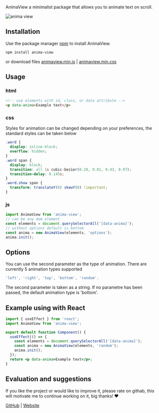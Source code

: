 AnimaView a minimalist package that allows you to animate text on scroll.

<img src="https://github.com/sx-motive/anima-view/blob/master/src/anima-preview.gif" alt="anima view" border="0" />

## Installation

Use the package manager [npm](https://www.npmjs.com/package/anima-view) to install AnimaView.

```bash
npm install anima-view
```

or download files [animaview.min.js](https://cdn.jsdelivr.net/npm/anima-view/animaview.min.js) | [animaview.min.css](https://cdn.jsdelivr.net/npm/anima-view/animaview.min.css)

## Usage

### html

```html
<!-- use elements with id, class, or data attribute -->
<p data-anima>Example text</p>
```

### css

Styles for animation can be changed depending on your preferences, the standard styles can be taken below

```css
.word {
  display: inline-block;
  overflow: hidden;
}
.word span {
  display: block;
  transition: all 1s cubic-bezier(0.28, 0.81, 0.43, 0.97);
  transition-delay: 0.145s;
}
.word.show span {
  transform: translateY(0) skewY(0) !important;
}
```

### js

```javascript
import AnimaView from 'anima-view';
// can be any dom element
const elements = document.querySelectorAll('[data-anima]');
// without options default is bottom
const anima = new AnimaView(elements, 'options');
anima.init();
```

## Options

You can use the second parameter as the type of animation. There are currently 5 animation types supported

```javascript
'left', 'right', 'top', 'bottom', 'random'.
```

The second parameter is taken as a string. If no parametre has been passed, the default animation type is 'bottom'.

## Example using with React

```jsx
import { useEffect } from 'react';
import AnimaView from 'anima-view';

export default function Component() {
  useEffect(() => {
    const elements = document.querySelectorAll('[data-anima]');
    const anima = new AnimaView(elements, 'random');
    anima.init();
  });
  return <p data-anima>Example text</p>;
}
```

## Evaluation and suggestions

If you like the project or would like to improve it, please rate on githab, this will motivate me to continue working on it, big thanks! ❤️

[GitHub](https://github.com/sx-motive/anima-view) | [Website](https://animaview.netlify.app/)
